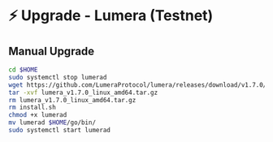 # ⚡ Upgrade - Lumera (Testnet)

## Manual Upgrade

```bash
cd $HOME
sudo systemctl stop lumerad
wget https://github.com/LumeraProtocol/lumera/releases/download/v1.7.0/lumera_v1.7.0_linux_amd64.tar.gz
tar -xvf lumera_v1.7.0_linux_amd64.tar.gz
rm lumera_v1.7.0_linux_amd64.tar.gz
rm install.sh
chmod +x lumerad
mv lumerad $HOME/go/bin/
sudo systemctl start lumerad
```
